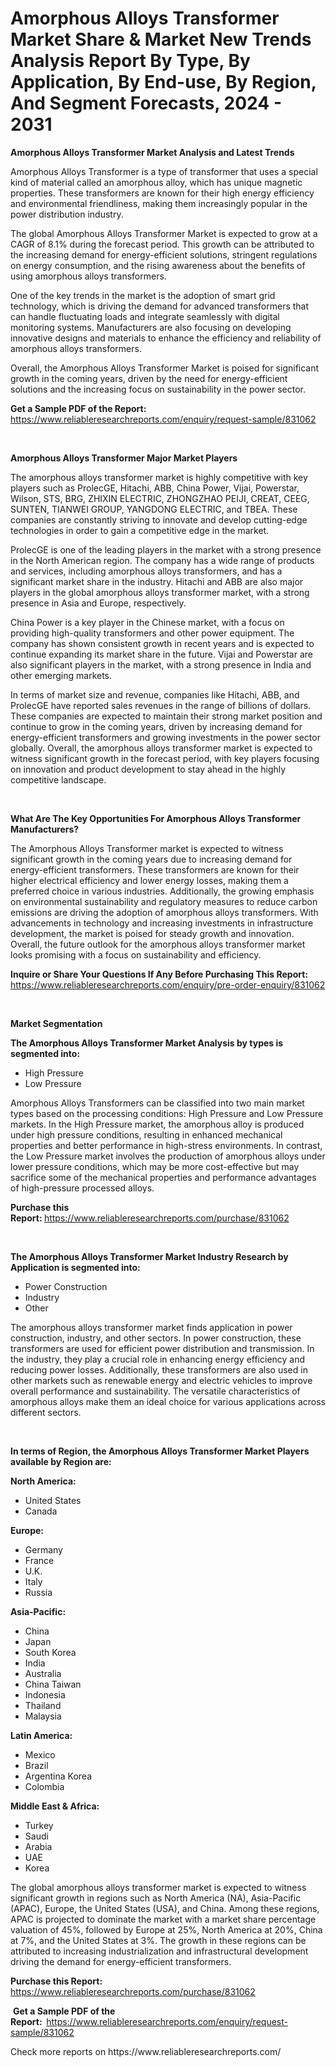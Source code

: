 <p><h1>Amorphous Alloys Transformer Market Share & Market New Trends Analysis Report By Type, By Application, By End-use, By Region, And Segment Forecasts, 2024 - 2031</h1></p><p><strong>Amorphous Alloys Transformer Market Analysis and Latest Trends</strong></p>
<p><p>Amorphous Alloys Transformer is a type of transformer that uses a special kind of material called an amorphous alloy, which has unique magnetic properties. These transformers are known for their high energy efficiency and environmental friendliness, making them increasingly popular in the power distribution industry.</p><p>The global Amorphous Alloys Transformer Market is expected to grow at a CAGR of 8.1% during the forecast period. This growth can be attributed to the increasing demand for energy-efficient solutions, stringent regulations on energy consumption, and the rising awareness about the benefits of using amorphous alloys transformers.</p><p>One of the key trends in the market is the adoption of smart grid technology, which is driving the demand for advanced transformers that can handle fluctuating loads and integrate seamlessly with digital monitoring systems. Manufacturers are also focusing on developing innovative designs and materials to enhance the efficiency and reliability of amorphous alloys transformers.</p><p>Overall, the Amorphous Alloys Transformer Market is poised for significant growth in the coming years, driven by the need for energy-efficient solutions and the increasing focus on sustainability in the power sector.</p></p>
<p><strong>Get a Sample PDF of the Report:&nbsp;</strong> <a href="https://www.reliableresearchreports.com/enquiry/request-sample/831062">https://www.reliableresearchreports.com/enquiry/request-sample/831062</a></p>
<p>&nbsp;</p>
<p><strong>Amorphous Alloys Transformer Major Market Players</strong></p>
<p><p>The amorphous alloys transformer market is highly competitive with key players such as ProlecGE, Hitachi, ABB, China Power, Vijai, Powerstar, Wilson, STS, BRG, ZHIXIN ELECTRIC, ZHONGZHAO PEIJI, CREAT, CEEG, SUNTEN, TIANWEI GROUP, YANGDONG ELECTRIC, and TBEA. These companies are constantly striving to innovate and develop cutting-edge technologies in order to gain a competitive edge in the market.</p><p>ProlecGE is one of the leading players in the market with a strong presence in the North American region. The company has a wide range of products and services, including amorphous alloys transformers, and has a significant market share in the industry. Hitachi and ABB are also major players in the global amorphous alloys transformer market, with a strong presence in Asia and Europe, respectively.</p><p>China Power is a key player in the Chinese market, with a focus on providing high-quality transformers and other power equipment. The company has shown consistent growth in recent years and is expected to continue expanding its market share in the future. Vijai and Powerstar are also significant players in the market, with a strong presence in India and other emerging markets.</p><p>In terms of market size and revenue, companies like Hitachi, ABB, and ProlecGE have reported sales revenues in the range of billions of dollars. These companies are expected to maintain their strong market position and continue to grow in the coming years, driven by increasing demand for energy-efficient transformers and growing investments in the power sector globally. Overall, the amorphous alloys transformer market is expected to witness significant growth in the forecast period, with key players focusing on innovation and product development to stay ahead in the highly competitive landscape.</p></p>
<p>&nbsp;</p>
<p><strong>What Are The Key Opportunities For Amorphous Alloys Transformer Manufacturers?</strong></p>
<p><p>The Amorphous Alloys Transformer market is expected to witness significant growth in the coming years due to increasing demand for energy-efficient transformers. These transformers are known for their higher electrical efficiency and lower energy losses, making them a preferred choice in various industries. Additionally, the growing emphasis on environmental sustainability and regulatory measures to reduce carbon emissions are driving the adoption of amorphous alloys transformers. With advancements in technology and increasing investments in infrastructure development, the market is poised for steady growth and innovation. Overall, the future outlook for the amorphous alloys transformer market looks promising with a focus on sustainability and efficiency.</p></p>
<p><strong>Inquire or Share Your Questions If Any Before Purchasing This Report:</strong> <a href="https://www.reliableresearchreports.com/enquiry/pre-order-enquiry/831062">https://www.reliableresearchreports.com/enquiry/pre-order-enquiry/831062</a></p>
<p>&nbsp;</p>
<p><strong>Market Segmentation</strong></p>
<p><strong>The Amorphous Alloys Transformer Market Analysis by types is segmented into:</strong></p>
<p><ul><li>High Pressure</li><li>Low Pressure</li></ul></p>
<p><p>Amorphous Alloys Transformers can be classified into two main market types based on the processing conditions: High Pressure and Low Pressure markets. In the High Pressure market, the amorphous alloy is produced under high pressure conditions, resulting in enhanced mechanical properties and better performance in high-stress environments. In contrast, the Low Pressure market involves the production of amorphous alloys under lower pressure conditions, which may be more cost-effective but may sacrifice some of the mechanical properties and performance advantages of high-pressure processed alloys.</p></p>
<p><strong>Purchase this Report:&nbsp;</strong><a href="https://www.reliableresearchreports.com/purchase/831062">https://www.reliableresearchreports.com/purchase/831062</a></p>
<p>&nbsp;</p>
<p><strong>The Amorphous Alloys Transformer Market Industry Research by Application is segmented into:</strong></p>
<p><ul><li>Power Construction</li><li>Industry</li><li>Other</li></ul></p>
<p><p>The amorphous alloys transformer market finds application in power construction, industry, and other sectors. In power construction, these transformers are used for efficient power distribution and transmission. In the industry, they play a crucial role in enhancing energy efficiency and reducing power losses. Additionally, these transformers are also used in other markets such as renewable energy and electric vehicles to improve overall performance and sustainability. The versatile characteristics of amorphous alloys make them an ideal choice for various applications across different sectors.</p></p>
<p>&nbsp;</p>
<p><strong>In terms of Region, the Amorphous Alloys Transformer Market Players available by Region are:</strong></p>
<p>
    <p> <strong> North America: </strong>
        <ul>
            <li>United States</li>
            <li>Canada</li>
        </ul>
        </p> 
    <p> <strong> Europe: </strong>
        <ul>
            <li>Germany</li>
            <li>France</li>
            <li>U.K.</li>
            <li>Italy</li>
            <li>Russia</li>
        </ul>
        </p> 
    <p> <strong> Asia-Pacific: </strong>
        <ul>
            <li>China</li>
            <li>Japan</li>
            <li>South Korea</li>
            <li>India</li>
            <li>Australia</li>
            <li>China Taiwan</li>
            <li>Indonesia</li>
            <li>Thailand</li>
            <li>Malaysia</li>
        </ul>
        </p> 
    <p> <strong> Latin America: </strong>
        <ul>
            <li>Mexico</li>
            <li>Brazil</li>
            <li>Argentina Korea</li>
            <li>Colombia</li>
        </ul>
        </p> 
    <p> <strong> Middle East & Africa: </strong>
        <ul>
            <li>Turkey</li>
            <li>Saudi</li>
            <li>Arabia</li>
            <li>UAE</li>
            <li>Korea</li>
        </ul>
    </p>
    </p>
<p><p>The global amorphous alloys transformer market is expected to witness significant growth in regions such as North America (NA), Asia-Pacific (APAC), Europe, the United States (USA), and China. Among these regions, APAC is projected to dominate the market with a market share percentage valuation of 45%, followed by Europe at 25%, North America at 20%, China at 7%, and the United States at 3%. The growth in these regions can be attributed to increasing industrialization and infrastructural development driving the demand for energy-efficient transformers.</p></p>
<p><strong>Purchase this Report: </strong><a href="https://www.reliableresearchreports.com/purchase/831062">https://www.reliableresearchreports.com/purchase/831062</a></p>
<p>&nbsp;<strong>Get a Sample PDF of the Report:&nbsp;&nbsp;</strong><a href="https://www.reliableresearchreports.com/enquiry/request-sample/831062">https://www.reliableresearchreports.com/enquiry/request-sample/831062</a></p>
<p><strong></strong></p>
<p>Check more reports on https://www.reliableresearchreports.com/</p>